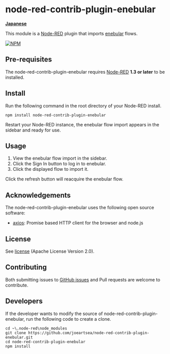 node-red-contrib-plugin-enebular
========================

[**Japanese**](./README_ja.md)

This module is a <a href="http://nodered.org" target="_new">Node-RED</a> plugin that imports <a href="https://www.enebular.com/ja" target="_new">enebular</a> flows.

[![NPM](https://nodei.co/npm/node-red-contrib-plugin-enebular.png?downloads=true)](https://nodei.co/npm/node-red-contrib-plugin-enebular/)

Pre-requisites
-------

The node-red-contrib-plugin-enebular requires <a href="http://nodered.org" target="_new">Node-RED</a> <b>1.3 or later</b> to be installed.


Install
-------

Run the following command in the root directory of your Node-RED install.

    npm install node-red-contrib-plugin-enebular

Restart your Node-RED instance, the enebular flow import appears in the sidebar and ready for use.


Usage
-------

1. View the enebular flow import in the sidebar.
1. Click the Sign In button to log in to enebular.
1. Click the displayed flow to import it.

Click the refresh button will reacquire the enebular flow.


Acknowledgements
-------

The node-red-contrib-plugin-enebular uses the following open source software:

- [axios](https://github.com/axios/axios): Promise based HTTP client for the browser and node.js


License
-------

See [license](https://github.com/joeartsea/node-red-contrib-plugin-enebular/blob/master/LICENSE) (Apache License Version 2.0).


Contributing
-------

Both submitting issues to [GitHub issues](https://github.com/joeartsea/node-red-contrib-plugin-enebular/issues) and Pull requests are welcome to contribute.


Developers
-------

If the developer wants to modify the source of node-red-contrib-plugin-enebular, run the following code to create a clone.

```
cd ~\.node-red\node_modules
git clone https://github.com/joeartsea/node-red-contrib-plugin-enebular.git
cd node-red-contrib-plugin-enebular
npm install
```
